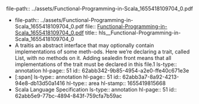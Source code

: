 file-path:: ../assets/Functional-Programming-in-Scala_1655418109704_0.pdf

- file-path:: ../assets/Functional-Programming-in-Scala_1655418109704_0.pdf
  file:: [Functional-Programming-in-Scala_1655418109704_0.pdf](../assets/Functional-Programming-in-Scala_1655418109704_0.pdf)
  title:: hls__Functional-Programming-in-Scala_1655418109704_0
- A traitis  an  abstract  interface  that  may  optionally  contain  implementations  of  some  meth-ods. Here we’re declaring a trait, called List, with no methods on it. Adding sealedin front means that all implementations of the trait must be declared in this file.1
  ls-type:: annotation
  hl-page:: 51
  id:: 62abb342-9b85-4954-a2e0-ffe40c671e3e
- [:span]
  ls-type:: annotation
  hl-page:: 51
  id:: 62abb3a7-8a92-4213-94e8-db13d50a1416
  hl-type:: area
  hl-stamp:: 1655419815668
- Scala  Language  Specification
  ls-type:: annotation
  hl-page:: 51
  id:: 62abb5e9-77bc-4894-843f-759cfa7b59ac